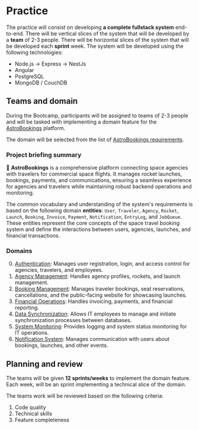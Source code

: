 # Practice

The practice will consist on developing **a complete fullstack system** end-to-end. There will be vertical slices of the system that will be developed by a **team** of 2-3 people. There will be horizontal slices of the system that will be developed each **sprint** week. The system will be developed using the following technologies:

- Node.js -> Express -> NestJs
- Angular
- PostgreSQL
- MongoDB / CouchDB

## Teams and domain

During the Bootcamp, participants will be assigned to teams of 2-3 people and will be tasked with implementing a domain feature for the [AstroBookings](./astrobookings/AstroBookings.md) platform.

The domain will be selected from the list of [AstroBookings requirements](./astrobookings/1-analysis/1-domain.requirements.md).

### Project briefing summary

🚀 **AstroBookings** is a comprehensive platform connecting space agencies with travelers for commercial space flights. It manages rocket launches, bookings, payments, and communications, ensuring a seamless experience for agencies and travelers while maintaining robust backend operations and monitoring.

The common vocabulary and understanding of the system's requirements is based on the following domain **entities**: `User`, `Traveler`, `Agency`, `Rocket`, `Launch`, `Booking`, `Invoice`, `Payment`, `Notification`, `EntryLog`, and `JobQueue`. These entities represent the core concepts of the space travel booking system and define the interactions between users, agencies, launches, and financial transactions.

### Domains

0. [Authentication](#0-authentication): Manages user registration, login, and access control for agencies, travelers, and employees.
1. [Agency Management](#1-agency-management): Handles agency profiles, rockets, and launch management.
2. [Booking Management](#2-booking-management): Manages traveler bookings, seat reservations, cancellations, and the public-facing website for showcasing launches.
3. [Financial Operations](#3-financial-operations): Handles invoicing, payments, and financial reporting.
4. [Data Synchronization](#5-data-synchronization): Allows IT employees to manage and initiate synchronization processes between databases.
5. [System Monitoring](#6-system-monitoring): Provides logging and system status monitoring for IT operations.
6. [Notification System](#4-notification-system): Manages communication with users about bookings, launches, and other events.

## Planning and review

The teams will be given **12 sprints/weeks** to implement the domain feature. Each week, will be an sprint implementing a technical slice of the domain.

The teams work will be reviewed based on the following criteria:

1. Code quality
2. Technical skills
3. Feature completeness
